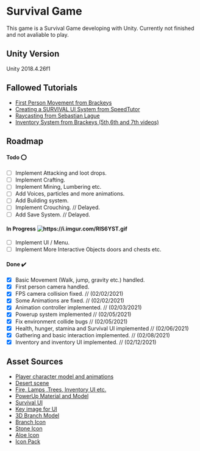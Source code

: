 # Survival Game
  This game is a Survival Game developing with Unity. Currently not finished and not avaliable to play.
## Unity Version
Unity 2018.4.26f1
 <br>
## Fallowed Tutorials
- [First Person Movement from Brackeys](https://youtu.be/_QajrabyTJc)
- [Creating a SURVIVAL UI System from SpeedTutor](https://youtu.be/OcFIFOi3ZPk)
- [Raycasting from Sebastian Lague](https://youtu.be/fFq5So-UB0E)
- [Inventory System from Brackeys (5th,6th and 7th videos)](https://www.youtube.com/playlist?list=PLPV2KyIb3jR4KLGCCAciWQ5qHudKtYeP7)
  <br>
## Roadmap
#### Todo :o:
- [ ] Implement Attacking and loot drops.
- [ ] Implement Crafting.
- [ ] Implement Mining, Lumbering etc.
- [ ] Add Voices, particles and more animations.
- [ ] Add Building system.
- [ ] Implement Crouching. // Delayed.
- [ ] Add Save System. // Delayed.

#### In Progress <img src="https://i.imgur.com/RlS6YST.gif" alt="https://i.imgur.com/RlS6YST.gif">
- [ ] Implement UI / Menu.
- [ ] Implement More Interactive Objects doors and chests etc.

#### Done :heavy_check_mark:
- [x] Basic Movement (Walk, jump, gravity etc.) handled.
- [x] First person camera handled.
- [x] FPS camera collision fixed.     // (02/02/2021)
- [x] Some Animations are fixed.      // (02/02/2021)
- [x] Animation controller implemented.  // (02/03/2021)
- [x] Powerup system implemented     // (02/05/2021)
- [x] Fix environment collide bugs  // (02/05/2021)
- [x] Health, hunger, stamina and Survival UI implemented // (02/06/2021)
- [x] Gathering and basic interaction implemented. // (02/08/2021)
- [x] Inventory and inventory UI implemented. // (02/12/2021)

## Asset Sources
- [Player character model and animations](https://www.mixamo.com/#/?page=1&type=Character)
- [Desert scene](https://runemarkstudio.itch.io/poly-desert)
- [Fire, Lamps ,Trees, Inventory UI etc.](https://devassets.com/assets/rpg-tutorial-assets/) 
- [PowerUp Material and Model](https://devilsworkshop.itch.io/low-poly-3d-and-pixel-2d-rpg-game-assets)
- [Survival UI](https://assetstore.unity.com/packages/tools/gui/survival-ui-system-free-165299)
- [Key image for UI](https://www.pngjoy.com/preview/u4w3h4p2r5t9y5_keyboard-keys-blank-keyboard-key-transparent-background-hd/)
- [3D Branch Model](https://poly.google.com/view/8w-ed__H6Tl)
- [Branch Icon](https://pixabay.com/vectors/branch-wood-tree-nature-branches-576845)
- [Stone Icon](https://pixabay.com/vectors/rock-boulder-stone-nature-granite-576669/)
- [Aloe Icon](https://pixabay.com/tr/illustrations/aloe-vera-bitki-ye%C5%9Fil-aloe-vera-1451802/)
- [Icon Pack](https://assetstore.unity.com/packages/2d/gui/icons/rpg-inventory-icons-56687)
  <br>






